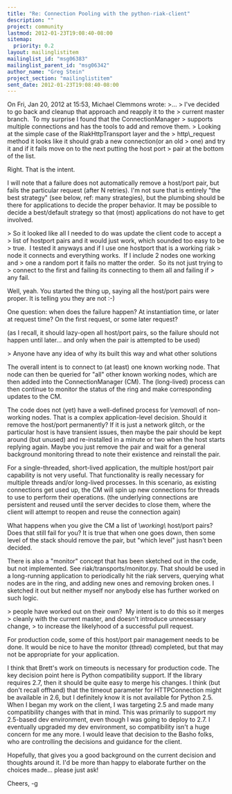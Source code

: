 ```yaml
---
title: "Re: Connection Pooling with the python-riak-client"
description: ""
project: community
lastmod: 2012-01-23T19:08:40-08:00
sitemap:
  priority: 0.2
layout: mailinglistitem
mailinglist_id: "msg06383"
mailinglist_parent_id: "msg06342"
author_name: "Greg Stein"
project_section: "mailinglistitem"
sent_date: 2012-01-23T19:08:40-08:00
---
```



On Fri, Jan 20, 2012 at 15:53, Michael Clemmons  wrote:
&gt;...
&gt; I've decided to go back and cleanup that approach and reapply it to the
&gt; current master branch.  To my surprise I found that the ConnectionManager
&gt; supports multiple connections and has the tools to add and remove them.
&gt; Looking at the simple case of the RiakHttpTransport layer and the
&gt; http\\_request method it looks like it should grab a new connection(or an old
&gt; one) and try it and if it fails move on to the next putting the host port
&gt; pair at the bottom of the list.

Right. That is the intent.

I will note that a failure does not automatically remove a host/port
pair, but fails the particular request (after N retries). I'm not sure
that is entirely "the best strategy" (see below, ref: many
strategies), but the plumbing should be there for applications to
decide the proper behavior. It may be possible to decide a
best/default strategy so that (most) applications do not have to get
involved.

&gt; So it looked like all I needed to do was update the client code to accept a
&gt; list of hostport pairs and it would just work, which sounded too easy to be
&gt; true.  I tested it anyways and if I use one hostport that is a working riak
&gt; node it connects and everything works.  If I include 2 nodes one working and
&gt; one a random port it fails no matter the order.  So its not just trying to
&gt; connect to the first and failing its connecting to them all and failing if
&gt; any fail.

Well, yeah. You started the thing up, saying all the host/port pairs
were proper. It is telling you they are not :-)

One question: when does the failure happen? At instantiation time, or
later at request time? On the first request, or some later request?

(as I recall, it should lazy-open all host/port pairs, so the failure
should not happen until later... and only when the pair is attempted
to be used)

&gt; Anyone have any idea of why its built this way and what other solutions

The overall intent is to connect to (at least) one known working node.
That node can then be queried for "all" other known working nodes,
which are then added into the ConnectionManager (CM). The (long-lived)
process can then continue to monitor the status of the ring and make
corresponding updates to the CM.

The code does not (yet) have a well-defined process for \\*removal\\* of
non-working nodes. That is a complex application-level decision.
Should it remove the host/port permanently? If it is just a network
glitch, or the particular host is have transient issues, then maybe
the pair should be kept around (but unused) and re-installed in a
minute or two when the host starts replying again. Maybe you just
remove the pair and wait for a general background monitoring thread to
note their existence and reinstall the pair.

For a single-threaded, short-lived application, the multiple host/port
pair capability is not very useful. That functionality is really
necessary for multiple threads and/or long-lived processes. In this
scenario, as existing connections get used up, the CM will spin up new
connections for threads to use to perform their operations. (the
underlying connections are persistent and reused until the server
decides to close them, where the client will attempt to reopen and
reuse the connection again)

What happens when you give the CM a list of \\*working\\* host/port pairs?
Does that still fail for you? It is true that when one goes down, then
some level of the stack should remove the pair, but "which level" just
hasn't been decided.

There is also a "monitor" concept that has been sketched out in the
code, but not implemented. See riak/transports/monitor.py. That should
be used in a long-running application to periodically hit the riak
servers, querying what nodes are in the ring, and adding new ones and
removing broken ones. I sketched it out but neither myself nor anybody
else has further worked on such logic.

&gt; people have worked out on their own?  My intent is to do this so it merges
&gt; cleanly with the current master, and doesn't introduce unnecessary change,
&gt; to increase the likelyhood of a successful pull request.

For production code, some of this host/port pair management needs to
be done. It would be nice to have the monitor (thread) completed, but
that may not be appropriate for your application.

I think that Brett's work on timeouts is necessary for production
code. The key decision point here is Python compatibility support. If
the library requires 2.7, then it should be quite easy to merge his
changes. I think (but don't recall offhand) that the timeout parameter
for HTTPConnection might be available in 2.6, but I definitely know it
is not available for Python 2.5. When I began my work on the client, I
was targeting 2.5 and made many compatibility changes with that in
mind. This was primarily to support my 2.5-based dev environment, even
though I was going to deploy to 2.7. I eventually upgraded my dev
environment, so compatibility isn't a huge concern for me any more. I
would leave that decision to the Basho folks, who are controlling the
decisions and guidance for the client.

Hopefully, that gives you a good background on the current decision
and thoughts around it. I'd be more than happy to elaborate further on
the choices made... please just ask!

Cheers,
-g

